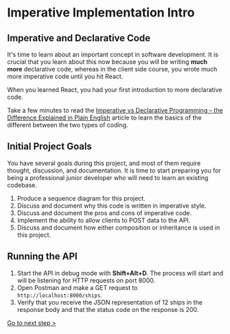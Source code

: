 # Imperative Implementation Intro

## Imperative and Declarative Code

It's time to learn about an important concept in software development. It is crucial that you learn about this now because you will be writing **much more** declarative code, whereas in the client side course, you wrote much more imperative code until you hit React.

When you learned React, you had your first introduction to more declarative code.

Take a few minutes to read the [Imperative vs Declarative Programming – the Difference Explained in Plain English](https://www.freecodecamp.org/news/imperative-vs-declarative-programming-difference/) article to learn the basics of the different between the two types of coding.

## Initial Project Goals

You have several goals during this project, and most of them require thought, discussion, and documentation. It is time to start preparing you for being a professional junior developer who will need to learn an existing codebase.

1. Produce a sequence diagram for this project.
2. Discuss and document why this code is written in imperative style.
3. Discuss and document the pros and cons of imperative code.
4. Implement the ability to allow clients to POST data to the API.
5. Discuss and document how either composition or inheritance is used in this project.


## Running the API

1. Start the API in debug mode with **Shift+Alt+D**. The process will start and will be listening for HTTP requests on port 8000.
2. Open Postman and make a GET request to `http://localhost:8000/ships`.
3. Verify that you receive the JSON representation of 12 ships in the response body and that the status code on the response is 200.

[Go to next step >](./SS_API_IMPERATIVE_SEQUENCE.md)